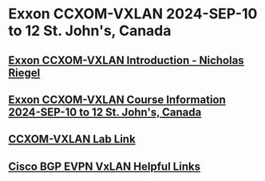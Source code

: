 # Exxon CCXOM-VXLAN 2024-SEP-10 to 12 St. John's, Canada
## [Exxon CCXOM-VXLAN Introduction - Nicholas Riegel](https://docs.google.com/presentation/d/1xiMMk75gjqdKL5stQ03NATbsLPnrlDDEXNx-4_sKJaE/edit?usp=sharing)

## [Exxon CCXOM-VXLAN Course Information 2024-SEP-10 to 12 St. John's, Canada](https://docs.google.com/spreadsheets/d/1UB42A3xLkS9w264jdnfbnO9Fmno7XHTDdb2RsYf7dCU/edit?usp=sharing)

## [CCXOM-VXLAN Lab Link](https://dcloud-lon-anyconnect.cisco.com)

## [Cisco BGP EVPN VxLAN Helpful Links](https://docs.google.com/document/d/1cNRje_yiTZ7Ta0p90eZF8lhpw2npc6SmV7iryF1lGBs/edit?usp=sharing)

<!-- Comment ## [Cisco NSO Helpful Links (Google Doc)](https://docs.google.com/document/d/1dTGRx88uR-L1Ivlynb-9a4cDjnyS_0-wYkltnnT7f0I/edit?usp=sharing)

## [Mid Course Feedback NSO300 2024-JUL-22 to 26 Herndon, VA (Google Form)](https://forms.gle/sChUitMpmzZ7a6N26)

<!-- Comment -->
